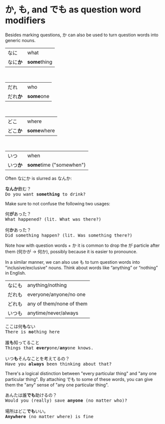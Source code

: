 # か, も, and でも as question word modifiers

Besides marking questions, か can also be used to turn question words into generic nouns. 

|            |               |
|------------|---------------|
| なに       | what          |
| なに**か** | **some**thing |

<br />
 
|            |             |
|------------|-------------|
| だれ       | who         |
| だれ**か** | **some**one |

<br />

|            |               |
|------------|---------------|
| どこ       | where         |
| どこ**か** | **some**where |

<br />

|            |                           |
|------------|---------------------------|
| いつ       | when                      |
| いつ**か** | **some**time ("somewhen") |

Often なにか is slurred as なんか:

<pre>
<b>なんか</b>飲む？
Do you want <b>something</b> to drink?
</pre>

Make sure to not confuse the following two usages:

<pre>
何<b>が</b>あった？  
What happened? (lit. What was there?)

何<b>か</b>あった？  
Did something happen? (lit. Was something there?)
</pre>

Note how with question words + か it is common to drop the が particle after them (何かが -> 何か), possibly because it is easier to pronounce. 

In a similar manner, we can also use も to turn question words into "inclusive/exclusive" nouns. Think about words like “anything” or “nothing” in English. 

|        |                          |
|--------|--------------------------|
| なにも | anything/nothing         |
| だれも | everyone/anyone/no one   |
| どれも | any of them/none of them |
| いつも | anytime/never/always     |

<pre>
ここは何<b>も</b>ない  
There is <b>no</b>thing here

誰<b>も</b>知ってること  
Things that <b>every</b>one/<b>any</b>one knows.

いつ<b>も</b>そんなことを考えてるの？  
Have you <b>always</b> been thinking about that?
</pre>

There's a logical distinction between "every particular thing" and "any one particular thing". By attaching でも to some of these words, you can give them the "any" sense of "any one particular thing".

<pre>
あんたは誰<b>でも</b>助けるの？  
Would you (really) save <b>anyone</b> (no matter who)?

場所はどこ<b>でも</b>いい。  
<b>Anywhere</b> (no matter where) is fine
</pre>